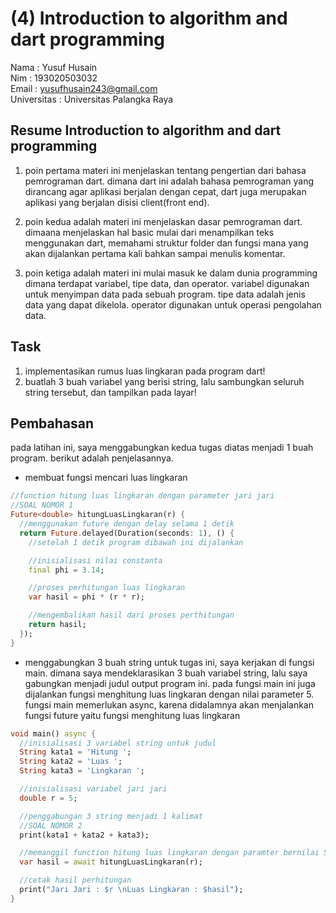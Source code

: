 # (4) Introduction to algorithm and dart programming<br>
Nama : Yusuf Husain <br>
Nim : 193020503032 <br>
Email : yusufhusain243@gmail.com <br>
Universitas : Universitas Palangka Raya
## Resume Introduction to algorithm and dart programming

1. poin pertama materi ini menjelaskan tentang pengertian dari bahasa pemrograman dart. dimana dart ini adalah bahasa pemrograman yang dirancang agar aplikasi berjalan dengan cepat, dart juga merupakan aplikasi yang berjalan disisi client(front end).

2. poin kedua adalah materi ini menjelaskan dasar pemrograman dart. dimaana menjelaskan hal basic mulai dari menampilkan teks menggunakan dart, memahami struktur folder dan fungsi mana yang akan dijalankan pertama kali bahkan sampai menulis komentar.

3. poin ketiga adalah materi ini mulai masuk ke dalam dunia programming dimana terdapat variabel, tipe data, dan operator. variabel digunakan untuk menyimpan data pada sebuah program. tipe data adalah jenis data yang dapat dikelola. operator digunakan untuk operasi pengolahan data.

## Task
1. implementasikan rumus luas lingkaran pada program dart!
2. buatlah 3 buah variabel yang berisi string, lalu sambungkan seluruh string tersebut, dan tampilkan pada layar!

## Pembahasan
pada latihan ini, saya menggabungkan kedua tugas diatas menjadi 1 buah program. berikut adalah penjelasannya. <br>

- membuat fungsi mencari luas lingkaran
```dart
//function hitung luas lingkaran dengan parameter jari jari
//SOAL NOMOR 1
Future<double> hitungLuasLingkaran(r) {
  //menggunakan future dengan delay selama 1 detik
  return Future.delayed(Duration(seconds: 1), () {
    //setelah 1 detik program dibawah ini dijalankan

    //inisialisasi nilai constanta
    final phi = 3.14;

    //proses perhitungan luas lingkaran
    var hasil = phi * (r * r);

    //mengembalikan hasil dari proses perthitungan
    return hasil;
  });
}
```

- menggabungkan 3 buah string
untuk tugas ini, saya kerjakan di fungsi main. dimana saya mendeklarasikan 3 buah variabel string, lalu saya gabungkan menjadi judul output program ini. pada fungsi main ini juga dijalankan fungsi menghitung luas lingkaran dengan nilai parameter 5. fungsi main memerlukan async, karena didalamnya akan menjalankan fungsi future yaitu fungsi menghitung luas lingkaran
```dart
void main() async {
  //inisialisasi 3 variabel string untuk judul
  String kata1 = 'Hitung ';
  String kata2 = 'Luas ';
  String kata3 = 'Lingkaran ';

  //inisialisasi variabel jari jari
  double r = 5;

  //penggabungan 3 string menjadi 1 kalimat
  //SOAL NOMOR 2
  print(kata1 + kata2 + kata3);

  //memanggil function hitung luas lingkaran dengan paramter bernilai 5
  var hasil = await hitungLuasLingkaran(r);

  //cetak hasil perhitungan
  print("Jari Jari : $r \nLuas Lingkaran : $hasil");
}
```